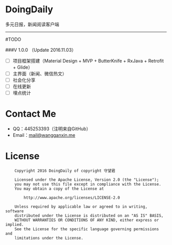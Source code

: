 # DoingDaily
多元日报，新闻阅读客户端

---

#TODO

###V 1.0.0 （Update 2016.11.03）

- [ ] 项目框架搭建（Material Design + MVP + ButterKnife + RxJava + Retrofit + Glide）
- [ ] 主界面（新闻、微信热文） 
- [ ] 社会化分享
- [ ] 在线更新
- [ ] 埋点统计

# Contact Me

- QQ：445253393（注明来自GitHub）
- Email：mail@wangganxin.me

# License
   		Copyright 2016 DoingDaily of copyright 守望君

   		Licensed under the Apache License, Version 2.0 (the "License");
   		you may not use this file except in compliance with the License.
   		You may obtain a copy of the License at

       		http://www.apache.org/licenses/LICENSE-2.0

   		Unless required by applicable law or agreed to in writing, software
   		distributed under the License is distributed on an "AS IS" BASIS,
   		WITHOUT WARRANTIES OR CONDITIONS OF ANY KIND, either express or implied.
   		See the License for the specific language governing permissions and
   		limitations under the License.
